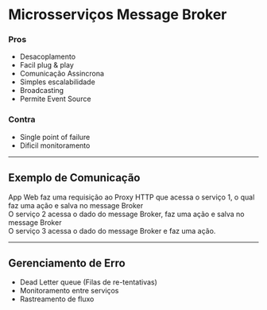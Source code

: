 # Microsserviços Message Broker

### Pros

- Desacoplamento
- Facil plug & play
- Comunicação Assincrona
- Simples escalabilidade
- Broadcasting
- Permite Event Source

### Contra

- Single point of failure
- Dificil monitoramento

---
## Exemplo de Comunicação

App Web faz uma requisição ao Proxy HTTP que acessa o serviço 1, o qual faz uma ação e salva no message Broker\
O serviço 2 acessa o dado do message Broker, faz uma ação e salva no message Broker\
O serviço 3 acessa o dado do message Broker e faz uma ação.

---
## Gerenciamento de Erro

- Dead Letter queue (Filas de re-tentativas)
- Monitoramento entre serviços
- Rastreamento de fluxo